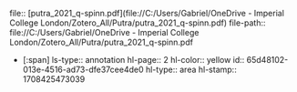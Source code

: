 file:: [putra_2021_q-spinn.pdf](file://C:/Users/Gabriel/OneDrive - Imperial College London/Zotero_All/Putra/putra_2021_q-spinn.pdf)
file-path:: file://C:/Users/Gabriel/OneDrive - Imperial College London/Zotero_All/Putra/putra_2021_q-spinn.pdf

- [:span]
  ls-type:: annotation
  hl-page:: 2
  hl-color:: yellow
  id:: 65d48102-013e-4516-ad73-dfe37cee4de0
  hl-type:: area
  hl-stamp:: 1708425473039